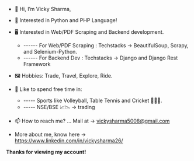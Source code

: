 - 👋 Hi, I’m Vicky Sharma,
- 👀 Interested in Python and PHP Language!
- 🖥 Interested in Web/PDF Scraping and Backend development. 
  -  ------ For Web/PDF Scraping : Techstacks -> BeautifulSoup, Scrapy, and Selenium-Python.
  -  ------ For Backend Dev : Techstacks -> Django and Django Rest Framework

- 🖼 Hobbies: Trade, Travel, Explore, Ride. 
- 🤩 Like to spend free time in:
  -  ----- Sports like Volleyball, Table Tennis and Cricket 🏐🏓🏏. 
  -  ----- NSE/BSE 📈📉 -> trading

- 📫 How to reach me? ... Mail at -> vickysharma5008@gmail.com
- More about me, know here -> https://www.linkedin.com/in/vickysharma26/

**Thanks for viewing my account!**

<!---
Vicky2603/Vicky2603 is a ✨ special ✨ repository because its `README.md` (this file) appears on your GitHub profile.
You can click the Preview link to take a look at your changes.
--->

